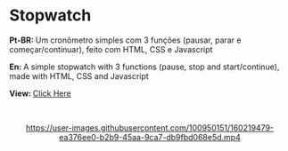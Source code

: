 # Stopwatch


<p> <strong>Pt-BR: </strong> Um cronômetro simples com 3 funções (pausar, parar e começar/continuar), feito com HTML, CSS e Javascript</p>
<p> <strong>En: </strong>A simple stopwatch with 3 functions (pause, stop and start/continue), made with HTML, CSS and Javascript</p>
<p > <strong>View: </strong> <a href="https://leoaoun.github.io/stopwatch/" target="_blank"> Click Here</p>
<br>
<div align="center">

https://user-images.githubusercontent.com/100950151/160219479-ea376ee0-b2b9-45aa-9ca7-db9fbd068e5d.mp4
  
</div>

